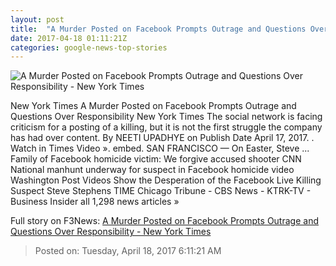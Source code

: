 ```yaml
---
layout: post
title:  "A Murder Posted on Facebook Prompts Outrage and Questions Over Responsibility - New York Times"
date: 2017-04-18 01:11:21Z
categories: google-news-top-stories
---
```


![A Murder Posted on Facebook Prompts Outrage and Questions Over Responsibility - New York Times](https://static01.nyt.com/images/2017/04/18/us/18fbshootings-still/18fbshootings-still-facebookJumbo.jpg)

New York Times A Murder Posted on Facebook Prompts Outrage and Questions Over Responsibility New York Times The social network is facing criticism for a posting of a killing, but it is not the first struggle the company has had over content. By NEETI UPADHYE on Publish Date April 17, 2017. . Watch in Times Video ». embed. SAN FRANCISCO — On Easter, Steve ... Family of Facebook homicide victim: We forgive accused shooter CNN National manhunt underway for suspect in Facebook homicide video Washington Post Videos Show the Desperation of the Facebook Live Killing Suspect Steve Stephens TIME Chicago Tribune - CBS News - KTRK-TV - Business Insider all 1,298 news articles »


Full story on F3News: [A Murder Posted on Facebook Prompts Outrage and Questions Over Responsibility - New York Times](http://www.f3nws.com/n/eXxDzD)

> Posted on: Tuesday, April 18, 2017 6:11:21 AM

